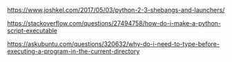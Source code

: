https://www.joshkel.com/2017/05/03/python-2-3-shebangs-and-launchers/

https://stackoverflow.com/questions/27494758/how-do-i-make-a-python-script-executable

https://askubuntu.com/questions/320632/why-do-i-need-to-type-before-executing-a-program-in-the-current-directory
